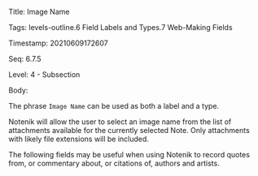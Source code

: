 Title:  Image Name

Tags:   levels-outline.6 Field Labels and Types.7 Web-Making Fields

Timestamp: 20210609172607

Seq:    6.7.5

Level:  4 - Subsection

Body: 

The phrase `Image Name` can be used as both a label and a type.

Notenik will allow the user to select an image name from the list of attachments available for the currently selected Note. Only attachments with likely file extensions will be included.


The following fields may be useful when using Notenik to record quotes from, or commentary about, or citations of, authors and artists.
